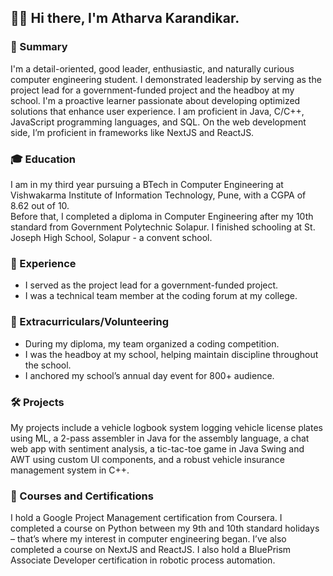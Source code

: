 ## 👋🏻 Hi there, I'm Atharva Karandikar.  
### 🧠 Summary
I'm a detail-oriented, good leader, enthusiastic, and naturally curious computer engineering student. I demonstrated leadership by serving as the project lead for a government-funded project and the headboy at my school. I'm a proactive learner passionate about developing optimized solutions that enhance user experience. I am proficient in Java, C/C++, JavaScript programming languages, and SQL. On the web development side, I’m proficient in frameworks like NextJS and ReactJS.  

### 🎓 Education
I am in my third year pursuing a BTech in Computer Engineering at Vishwakarma Institute of Information Technology, Pune, with a CGPA of 8.62 out of 10.  
Before that, I completed a diploma in Computer Engineering after my 10th standard from Government Polytechnic Solapur. I finished schooling at St. Joseph High School, Solapur - a convent school.  

### 💼 Experience
- I served as the project lead for a government-funded project.
- I was a technical team member at the coding forum at my college.    

### 🌟 Extracurriculars/Volunteering
- During my diploma, my team organized a coding competition.
- I was the headboy at my school, helping maintain discipline throughout the school.
- I anchored my school’s annual day event for 800+ audience.  

### 🛠️ Projects
My projects include a vehicle logbook system logging vehicle license plates using ML, a 2-pass assembler in Java for the assembly language, a chat web app with sentiment analysis, a tic-tac-toe game in Java Swing and AWT using custom UI components, and a robust vehicle insurance management system in C++.  

### 📜 Courses and Certifications
I hold a Google Project Management certification from Coursera. I completed a course on Python between my 9th and 10th standard holidays – that’s where my interest in computer engineering began. I’ve also completed a course on NextJS and ReactJS. I also hold a BluePrism Associate Developer certification in robotic process automation.

<!--
**athkarandikar/athkarandikar** is a ✨ _special_ ✨ repository because its `README.md` (this file) appears on your GitHub profile.

Here are some ideas to get you started:

- 🔭 I’m currently working on ...
- 🌱 I’m currently learning ...
- 👯 I’m looking to collaborate on ...
- 🤔 I’m looking for help with ...
- 💬 Ask me about ...
- 📫 How to reach me: ...
- 😄 Pronouns: ...
- ⚡ Fun fact: ...
-->
